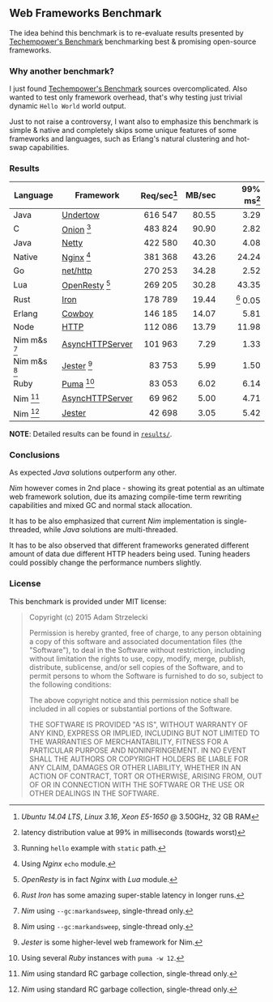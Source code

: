 Web Frameworks Benchmark
------------------------
[techempower]: https://www.techempower.com/benchmarks/

The idea behind this benchmark is to re-evaluate results presented by
[Techempower's Benchmark][techempower] benchmarking best & promising
open-source frameworks.


### Why another benchmark?

I just found [Techempower's Benchmark][techempower] sources overcomplicated.
Also wanted to test only framework overhead, that's why testing just trivial
dynamic `Hello World` world output.

Just to not raise a controversy, I want also to emphasize this benchmark is
simple & native and completely skips some unique features of some frameworks
and languages, such as Erlang's natural clustering and hot-swap capabilities.


### Results

[undertow]: http://undertow.io
[netty]: http://netty.io
[node]: https://nodejs.org/api/cluster.html
[go]: http://golang.org/pkg/net/http/
[onion]: https://github.com/davidmoreno/onion
[cowboy]: http://ninenines.eu/docs/en/cowboy/1.0/guide/getting_started/
[nim]: http://nim-lang.org
[puma]: http://puma.io
[echo]: http://wiki.nginx.org/HttpEchoModule
[resty]: http://openresty.org
[iron]: http://ironframework.io
[jester]: https://github.com/dom96/jester

|  Language     |        Framework         | Req/sec[^1]| MB/sec| 99% ms[^2]|
| ------------- | ------------------------ | ----------:| -----:| ---------:|
| Java          | [Undertow][undertow]     |   616 547  | 80.55 |      3.29 |
| C             | [Onion][onion]       [^3]|   483 824  | 90.90 |      2.82 |
| Java          | [Netty][netty]           |   422 580  | 40.30 |      4.08 |
| Native        | [Nginx][echo]        [^4]|   381 368  | 43.26 |     24.24 |
| Go            | [net/http][go]           |   270 253  | 34.28 |      2.52 |
| Lua           | [OpenResty][resty]   [^5]|   269 205  | 30.28 |     43.35 |
| Rust          | [Iron][iron]             |   178 789  | 19.44 |[^6]  0.05 |
| Erlang        | [Cowboy][cowboy]         |   146 185  | 14.07 |      5.81 |
| Node          | [HTTP][node]             |   112 086  | 13.79 |     11.98 |
| Nim m&s   [^7]| [AsyncHTTPServer][nim]   |   101 963  |  7.29 |      1.33 |
| Nim m&s   [^7]| [Jester][nim]        [^8]|    83 753  |  5.99 |      1.50 |
| Ruby          | [Puma][puma]         [^9]|    83 053  |  6.02 |      6.14 |
| Nim      [^10]| [AsyncHTTPServer][nim]   |    69 962  |  5.00 |      4.71 |
| Nim      [^10]| [Jester][jester]         |    42 698  |  3.05 |      5.42 |

[^1]: *Ubuntu 14.04 LTS*, *Linux 3.16*, *Xeon E5-1650* @ 3.50GHz, 32 GB RAM  
[^2]: latency distribution value at 99% in milliseconds (towards worst)  
  
[^3]: Running `hello` example with `static` path.  
[^4]: Using *Nginx* `echo` module.  
[^5]: *OpenResty* is in fact *Nginx* with *Lua* module.  
[^6]: *Rust* *Iron* has some amazing super-stable latency in longer runs.  
[^7]: *Nim* using `--gc:markandsweep`, single-thread only.  
[^8]: *Jester* is some higher-level web framework for Nim.  
[^9]: Using several *Ruby* instances with `puma -w 12`.  
[^10]: *Nim* using standard RC garbage collection, single-thread only.  

**NOTE**: Detailed results can be found in [`results/`](results).

### Conclusions

As expected *Java* solutions outperform any other.

*Nim* however comes in 2nd place - showing its great potential as an ultimate
web framework solution, due its amazing compile-time term rewriting
capabilities and mixed GC and normal stack allocation.

It has to be also emphasized that current *Nim* implementation is
single-threaded, while *Java* solutions are multi-threaded.

It has to be also observed that different frameworks generated different amount
of data due different HTTP headers being used. Tuning headers could possibly
change the performance numbers slightly.

### License

This benchmark is provided under MIT license:

> Copyright (c) 2015 Adam Strzelecki
>
> Permission is hereby granted, free of charge, to any person obtaining
> a copy of this software and associated documentation files (the
> "Software"), to deal in the Software without restriction, including
> without limitation the rights to use, copy, modify, merge, publish,
> distribute, sublicense, and/or sell copies of the Software, and to
> permit persons to whom the Software is furnished to do so, subject to
> the following conditions:
>
> The above copyright notice and this permission notice shall be
> included in all copies or substantial portions of the Software.
>
> THE SOFTWARE IS PROVIDED "AS IS", WITHOUT WARRANTY OF ANY KIND,
> EXPRESS OR IMPLIED, INCLUDING BUT NOT LIMITED TO THE WARRANTIES OF
> MERCHANTABILITY, FITNESS FOR A PARTICULAR PURPOSE AND
> NONINFRINGEMENT. IN NO EVENT SHALL THE AUTHORS OR COPYRIGHT HOLDERS BE
> LIABLE FOR ANY CLAIM, DAMAGES OR OTHER LIABILITY, WHETHER IN AN ACTION
> OF CONTRACT, TORT OR OTHERWISE, ARISING FROM, OUT OF OR IN CONNECTION
> WITH THE SOFTWARE OR THE USE OR OTHER DEALINGS IN THE SOFTWARE.

